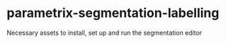 # parametrix-segmentation-labelling
Necessary assets to install, set up and run the segmentation editor
